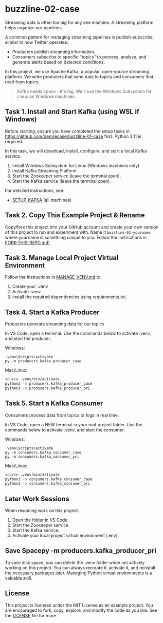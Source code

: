 # buzzline-02-case

Streaming data is often too big for any one machine. 
A streaming platform helps organize our pipelines.

A common pattern for managing streaming pipelines is publish-subscribe, similar to how Twitter operates:

- Producers publish streaming information.
- Consumers subscribe to specific "topics" to process, analyze, and generate alerts based on detected conditions.

In this project, we use Apache Kafka, a popular, open-source streaming platform.
We write producers that send data to topics and consumers that read from topics.

> Kafka needs space - it's big. We'll use the Windows Subsystem for Linux on Windows machines. 

## Task 1. Install and Start Kafka (using WSL if Windows)

Before starting, ensure you have completed the setup tasks in <https://github.com/denisecase/buzzline-01-case> first. 
Python 3.11 is required. 

In this task, we will download, install, configure, and start a local Kafka service. 

1. Install Windows Subsystem for Linux (Windows machines only)
2. Install Kafka Streaming Platform
3. Start the Zookeeper service (leave the terminal open).
4. Start the Kafka service (leave the terminal open).

For detailed instructions, see:

- [SETUP-KAFKA](docs/SETUP-KAFKA.md) (all machines)


## Task 2. Copy This Example Project & Rename

Copy/fork this project into your GitHub account
and create your own version of this project to run and experiment with. 
Name it `buzzline-02-yourname` where yourname is something unique to you.
Follow the instructions in [FORK-THIS-REPO.md](https://github.com/denisecase/buzzline-01-case/blob/main/docs/FORK-THIS-REPO.md)).
    

## Task 3. Manage Local Project Virtual Environment

Follow the instructions in [MANAGE-VENV.md](https://github.com/denisecase/buzzline-01-case/blob/main/docs/MANAGE-VENV.md) to:
1. Create your .venv
2. Activate .venv
3. Install the required dependencies using requirements.txt.

## Task 4. Start a Kafka Producer

Producers generate streaming data for our topics.

In VS Code, open a terminal.
Use the commands below to activate .venv, and start the producer. 

Windows:
```shell
.venv\Scripts\activate
py -m producers.kafka_producer_case

```

Mac/Linux:
```zsh
source .venv/bin/activate
python3 -m producers.kafka_producer_case
python3 -m producers.kafka_producer_pri
```

## Task 5. Start a Kafka Consumer

Consumers process data from topics or logs in real time.

In VS Code, open a NEW terminal in your root project folder. 
Use the commands below to activate .venv, and start the consumer. 

Windows:
```shell
.venv\Scripts\activate
py -m consumers.kafka_consumer_case
py -m consumers.kafka_consumer_pri
```

Mac/Linux:
```zsh
source .venv/bin/activate
python3 -m consumers.kafka_consumer_case
python3 -m consumers.kafka_consumer_pri
```

## Later Work Sessions
When resuming work on this project:
1. Open the folder in VS Code. 
2. Start the Zookeeper service.
3. Start the Kafka service.
4. Activate your local project virtual environment (.env).

## Save Spacepy -m producers.kafka_producer_pri 
To save disk space, you can delete the .venv folder when not actively working on this project.
You can always recreate it, activate it, and reinstall the necessary packages later. 
Managing Python virtual environments is a valuable skill. 

## License
This project is licensed under the MIT License as an example project. 
You are encouraged to fork, copy, explore, and modify the code as you like. 
See the [LICENSE](LICENSE.txt) file for more.
